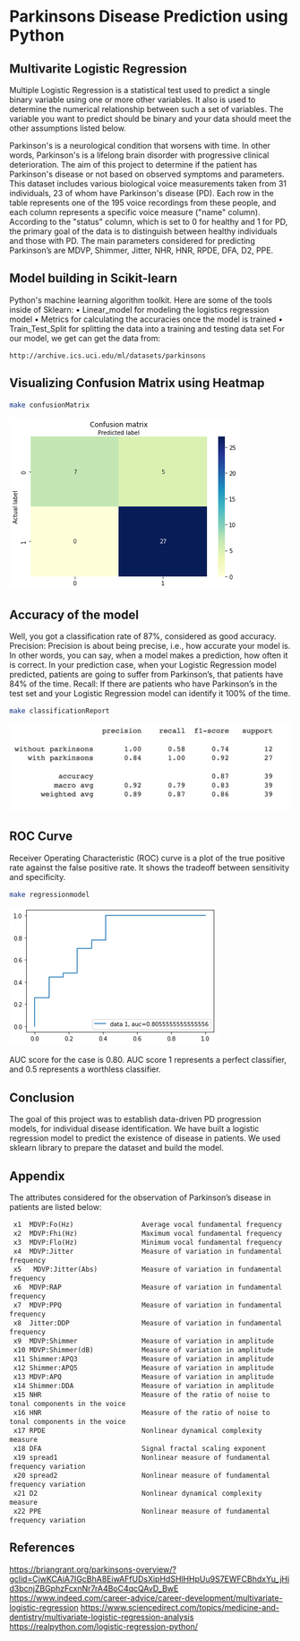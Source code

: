 # Parkinsons Disease Prediction using Python
## Multivarite Logistic Regression

Multiple Logistic Regression is a statistical test used to predict a single binary variable using one or more other variables. It also is used to determine the numerical relationship between such a set of variables. The variable you want to predict should be binary and your data should meet the other assumptions listed below.

Parkinson's is a neurological condition that worsens with time. In other words, Parkinson's is a lifelong brain disorder with progressive clinical deterioration. The aim of this project to determine if the patient has Parkinson's disease or not based on observed symptoms and parameters. This dataset includes various biological voice measurements taken from 31 individuals, 23 of whom have Parkinson's disease (PD). Each row in the table represents one of the 195 voice recordings from these people, and each column represents a specific voice measure ("name" column). According to the "status" column, which is set to 0 for healthy and 1 for PD, the primary goal of the data is to distinguish between healthy individuals and those with PD. The main parameters considered for predicting Parkinson’s are MDVP, Shimmer, Jitter, NHR, HNR, RPDE, DFA, D2, PPE. 

## Model building in Scikit-learn
   Python's machine learning algorithm toolkit. Here are some of the tools inside of Sklearn:
•	Linear_model for modeling the logistics regression model
•	Metrics for calculating the accuracies once the model is trained
•	Train_Test_Split for splitting the data into a training and testing data set
   For our model, we get can get the data from: 
   ```
   http://archive.ics.uci.edu/ml/datasets/parkinsons
   ```

## Visualizing Confusion Matrix using Heatmap
```bash
make confusionMatrix
```

![](images/confusionMatrix.png)

## Accuracy of the model
Well, you got a classification rate of 87%, considered as good accuracy.
Precision: Precision is about being precise, i.e., how accurate your model is. In other words, you can say, when a model makes a prediction, how often it is correct. In your prediction case, when your Logistic Regression model predicted, patients are going to suffer from Parkinson’s, that patients have 84% of the time.
Recall: If there are patients who have Parkinson’s in the test set and your Logistic Regression model can identify it 100% of the time.

```bash
make classificationReport
```

![](images/classificationReport.png)


## ROC Curve
Receiver Operating Characteristic (ROC) curve is a plot of the true positive rate against the false positive rate. It shows the tradeoff between sensitivity and specificity.

```bash
make regressionmodel
```

![](images/regressionmodel.png)

AUC score for the case is 0.80. AUC score 1 represents a perfect classifier, and 0.5 represents a worthless classifier.
 

## Conclusion

The goal of this project was to establish data-driven PD progression models, for individual disease identification. We have built a logistic regression model to predict the existence of disease in patients. We used sklearn library to prepare the dataset and build the model. 

## Appendix

The attributes considered for the observation of Parkinson’s disease in patients are listed below:

     x1  MDVP:Fo(Hz)                 Average vocal fundamental frequency   
     x2  MDVP:Fhi(Hz)                Maximum vocal fundamental frequency
     x3  MDVP:Flo(Hz)                Minimum vocal fundamental frequency
     x4  MDVP:Jitter                 Measure of variation in fundamental frequency
     x5   MDVP:Jitter(Abs)           Measure of variation in fundamental frequency
     x6  MDVP:RAP                    Measure of variation in fundamental frequency
     x7  MDVP:PPQ                    Measure of variation in fundamental frequency
     x8  Jitter:DDP                  Measure of variation in fundamental frequency
     x9  MDVP:Shimmer                Measure of variation in amplitude
     x10 MDVP:Shimmer(dB)            Measure of variation in amplitude
     x11 Shimmer:APQ3                Measure of variation in amplitude
     x12 Shimmer:APQ5                Measure of variation in amplitude
     x13 MDVP:APQ                    Measure of variation in amplitude
     x14 Shimmer:DDA                 Measure of variation in amplitude
     x15 NHR                         Measure of the ratio of noise to tonal components in the voice
     x16 HNR                         Measure of the ratio of noise to tonal components in the voice
     x17 RPDE                        Nonlinear dynamical complexity measure
     x18 DFA                         Signal fractal scaling exponent
     x19 spread1                     Nonlinear measure of fundamental frequency variation
     x20 spread2                     Nonlinear measure of fundamental frequency variation
     x21 D2                          Nonlinear dynamical complexity measure
     x22 PPE                         Nonlinear measure of fundamental frequency variation

## References
  
https://briangrant.org/parkinsons-overview/?gclid=CjwKCAiA7IGcBhA8EiwAFfUDsXipHdSHlHHpUu9S7EWFCBhdxYu_jHid3bcnjZBGphzFcxnNr7rA4BoC4qcQAvD_BwE
https://www.indeed.com/career-advice/career-development/multivariate-logistic-regression
https://www.sciencedirect.com/topics/medicine-and-dentistry/multivariate-logistic-regression-analysis
https://realpython.com/logistic-regression-python/


